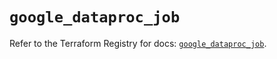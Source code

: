 # `google_dataproc_job`

Refer to the Terraform Registry for docs: [`google_dataproc_job`](https://registry.terraform.io/providers/hashicorp/google/5.20.0/docs/resources/dataproc_job).
